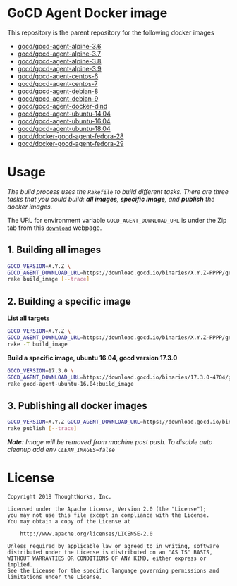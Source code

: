# GoCD Agent Docker image

This repository is the parent repository for the following docker images

* [gocd/gocd-agent-alpine-3.6](https://github.com/gocd/docker-gocd-agent-alpine-3.6)
* [gocd/gocd-agent-alpine-3.7](https://github.com/gocd/docker-gocd-agent-alpine-3.7)
* [gocd/gocd-agent-alpine-3.8](https://github.com/gocd/docker-gocd-agent-alpine-3.8)
* [gocd/gocd-agent-alpine-3.9](https://github.com/gocd/docker-gocd-agent-alpine-3.9)
* [gocd/gocd-agent-centos-6](https://github.com/gocd/docker-gocd-agent-centos-6)
* [gocd/gocd-agent-centos-7](https://github.com/gocd/docker-gocd-agent-centos-7)
* [gocd/gocd-agent-debian-8](https://github.com/gocd/docker-gocd-agent-debian-8)
* [gocd/gocd-agent-debian-9](https://github.com/gocd/docker-gocd-agent-debian-9)
* [gocd/gocd-agent-docker-dind](https://github.com/gocd/gocd-agent-docker-dind)
* [gocd/gocd-agent-ubuntu-14.04](https://github.com/gocd/docker-gocd-agent-ubuntu-14.04)
* [gocd/gocd-agent-ubuntu-16.04](https://github.com/gocd/docker-gocd-agent-ubuntu-16.04)
* [gocd/gocd-agent-ubuntu-18.04](https://github.com/gocd/docker-gocd-agent-ubuntu-18.04)
* [gocd/docker-gocd-agent-fedora-28](https://github.com/gocd/docker-gocd-agent-fedora-28)
* [gocd/docker-gocd-agent-fedora-29](https://github.com/gocd/docker-gocd-agent-fedora-29)

# Usage
*The build process uses the `Rakefile` to build different tasks. There are three tasks that
you could build: __all images__, __specific image__, and __publish__ the docker images.*

The URL for environment variable `GOCD_AGENT_DOWNLOAD_URL` is under the Zip tab from
this [`download`][0] webpage.

## 1. Building all images

```bash
GOCD_VERSION=X.Y.Z \
GOCD_AGENT_DOWNLOAD_URL=https://download.gocd.io/binaries/X.Y.Z-PPPP/generic/go-agent-X.Y.Z-PPPP.zip \
rake build_image [--trace]
```

## 2. Building a specific image
**List all targets**
```bash
GOCD_VERSION=X.Y.Z \
GOCD_AGENT_DOWNLOAD_URL=https://download.gocd.io/binaries/X.Y.Z-PPPP/generic/go-agent-X.Y.Z-PPPP.zip \
rake -T build_image
```

**Build a specific image, ubuntu 16.04, gocd version 17.3.0**
```bash
GOCD_VERSION=17.3.0 \
GOCD_AGENT_DOWNLOAD_URL=https://download.gocd.io/binaries/17.3.0-4704/generic/go-agent-17.3.0-4704.zip \
rake gocd-agent-ubuntu-16.04:build_image
```

## 3. Publishing all docker images
```bash
GOCD_VERSION=X.Y.Z GOCD_AGENT_DOWNLOAD_URL=https://download.gocd.io/binaries/X.Y.Z-PPPP/generic/go-agent-X.Y.Z-PPPP.zip
rake publish [--trace]
```
**_Note:_** *_Image will be removed from machine post push. To disable auto cleanup add env `CLEAN_IMAGES=false`_*


# License

```plain
Copyright 2018 ThoughtWorks, Inc.

Licensed under the Apache License, Version 2.0 (the "License");
you may not use this file except in compliance with the License.
You may obtain a copy of the License at

    http://www.apache.org/licenses/LICENSE-2.0

Unless required by applicable law or agreed to in writing, software
distributed under the License is distributed on an "AS IS" BASIS,
WITHOUT WARRANTIES OR CONDITIONS OF ANY KIND, either express or implied.
See the License for the specific language governing permissions and
limitations under the License.
```

[0]: https://www.gocd.io/download/
